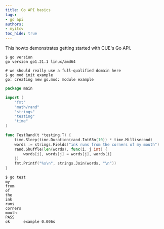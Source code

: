 ```yaml
---
title: Go API basics
tags:
- go api
authors:
- myitcv
toc_hide: true
---
```


This howto demonstrates getting started with CUE's Go API.

```text { title="TERMINAL" codeToCopy="Z28gdmVyc2lvbgo=" }
$ go version
go version go1.21.1 linux/amd64
```

```text { title="TERMINAL" codeToCopy="Z28gbW9kIGluaXQgZXhhbXBsZQo=" }
# we should really use a full-qualified domain here
$ go mod init example
go: creating new go.mod: module example
```

```go { title="main_test.go" }
package main

import (
	"fmt"
	"math/rand"
	"strings"
	"testing"
	"time"
)

func TestRand(t *testing.T) {
	time.Sleep(time.Duration(rand.Int63n(10)) * time.Millisecond)
	words := strings.Fields("ink runs from the corners of my mouth")
	rand.Shuffle(len(words), func(i, j int) {
		words[i], words[j] = words[j], words[i]
	})
	fmt.Printf("%s\n", strings.Join(words, "\n"))
}
```

```text { title="TERMINAL" codeToCopy="Z28gdGVzdAo=" }
$ go test
my
from
of
the
ink
runs
corners
mouth
PASS
ok  	example	0.006s
```

